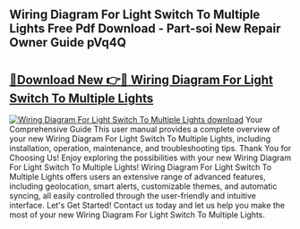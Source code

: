 ## Wiring Diagram For Light Switch To Multiple Lights Free Pdf Download - Part-soi New Repair Owner Guide pVq4Q

# <h2><a href="http://dfiso01.blite.top/?on=Wiring+Diagram+For+Light+Switch+To+Multiple+Lights">🔗Download New 👉🔴 Wiring Diagram For Light Switch To Multiple Lights</a></h2>

[![Wiring Diagram For Light Switch To Multiple Lights download](https://i.imgur.com/lujVjoI.png)](http://dfiso01.blite.top/?on=Wiring+Diagram+For+Light+Switch+To+Multiple+Lights)
Your Comprehensive Guide This user manual provides a complete overview of your new Wiring Diagram For Light Switch To Multiple Lights, including installation, operation, maintenance, and troubleshooting tips. Thank You for Choosing Us! Enjoy exploring the possibilities with your new Wiring Diagram For Light Switch To Multiple Lights! Wiring Diagram For Light Switch To Multiple Lights offers users an extensive range of advanced features, including geolocation, smart alerts, customizable themes, and automatic syncing, all easily controlled through the user-friendly and intuitive interface. Let's Get Started! Contact us today and let us help you make the most of your new Wiring Diagram For Light Switch To Multiple Lights.
